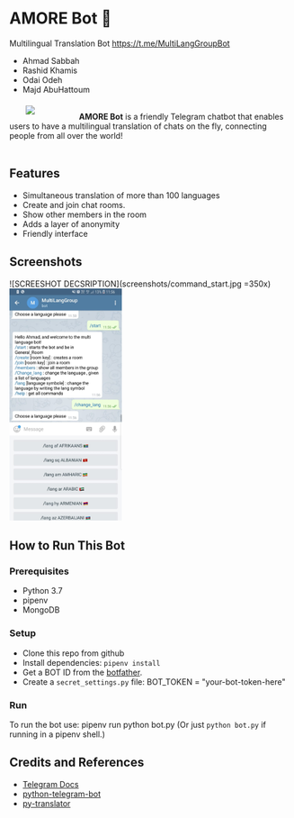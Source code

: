 # AMORE Bot 🤖
Multilingual Translation Bot <https://t.me/MultiLangGroupBot>
* Ahmad Sabbah
* Rashid Khamis
* Odai Odeh
* Majd AbuHattoum
<br><br>
<a href="https://t.me/MultiLangGroupBot"><img src="https://www.botcide.com/wp-content/uploads/2018/07/bot_icon_240_001-1.png" align="left" hspace="5" vspace="3" width="90"></a>

**AMORE Bot** is a friendly Telegram chatbot that enables users to have a multilingual translation of chats on the fly, connecting people from all over the world!
<br><br>

## Features
- Simultaneous translation of more than 100 languages
- Create and join chat rooms.
- Show other members in the room
- Adds a layer of anonymity
- Friendly interface 

## Screenshots
![SCREESHOT DECSRIPTION](screenshots/command_start.jpg =350x)
<img src="screenshots/command_start.jpg" alt="drawing" width="200"/>

## How to Run This Bot
### Prerequisites
* Python 3.7
* pipenv
* MongoDB

### Setup
* Clone this repo from github
* Install dependencies: `pipenv install`
* Get a BOT ID from the [botfather](https://telegram.me/BotFather).
* Create a `secret_settings.py` file:
        BOT_TOKEN = "your-bot-token-here"
### Run
To run the bot use:
    pipenv run python bot.py
(Or just `python bot.py` if running in a pipenv shell.)

## Credits and References
* [Telegram Docs](https://core.telegram.org/bots)
* [python-telegram-bot](https://github.com/python-telegram-bot/python-telegram-bot)
* [py-translator](https://pypi.org/project/py-translator)
